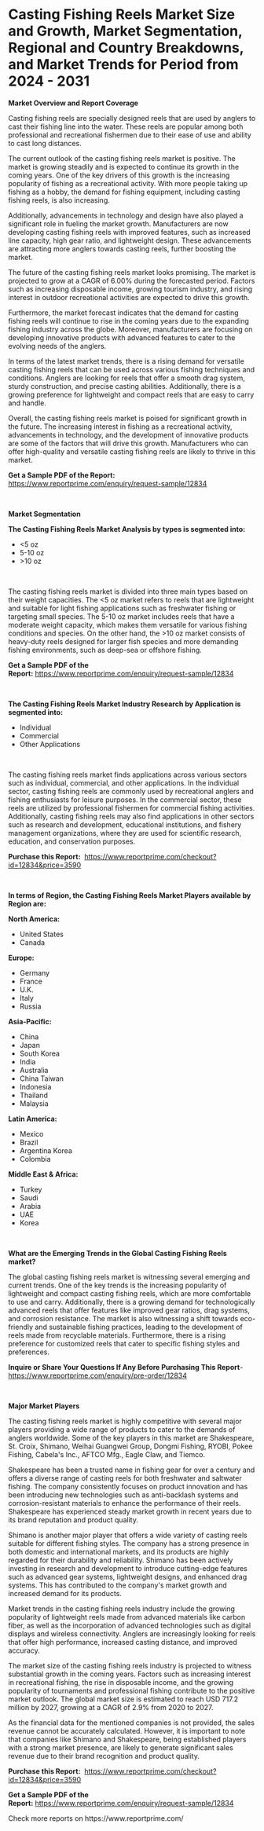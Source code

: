<p><h1>Casting Fishing Reels Market Size and Growth, Market Segmentation, Regional and Country Breakdowns, and Market Trends for Period from 2024 -  2031</h1></p><p><strong>Market Overview and Report Coverage</strong></p>
<p><p>Casting fishing reels are specially designed reels that are used by anglers to cast their fishing line into the water. These reels are popular among both professional and recreational fishermen due to their ease of use and ability to cast long distances.</p><p>The current outlook of the casting fishing reels market is positive. The market is growing steadily and is expected to continue its growth in the coming years. One of the key drivers of this growth is the increasing popularity of fishing as a recreational activity. With more people taking up fishing as a hobby, the demand for fishing equipment, including casting fishing reels, is also increasing.</p><p>Additionally, advancements in technology and design have also played a significant role in fueling the market growth. Manufacturers are now developing casting fishing reels with improved features, such as increased line capacity, high gear ratio, and lightweight design. These advancements are attracting more anglers towards casting reels, further boosting the market.</p><p>The future of the casting fishing reels market looks promising. The market is projected to grow at a CAGR of 6.00% during the forecasted period. Factors such as increasing disposable income, growing tourism industry, and rising interest in outdoor recreational activities are expected to drive this growth.</p><p>Furthermore, the market forecast indicates that the demand for casting fishing reels will continue to rise in the coming years due to the expanding fishing industry across the globe. Moreover, manufacturers are focusing on developing innovative products with advanced features to cater to the evolving needs of the anglers.</p><p>In terms of the latest market trends, there is a rising demand for versatile casting fishing reels that can be used across various fishing techniques and conditions. Anglers are looking for reels that offer a smooth drag system, sturdy construction, and precise casting abilities. Additionally, there is a growing preference for lightweight and compact reels that are easy to carry and handle.</p><p>Overall, the casting fishing reels market is poised for significant growth in the future. The increasing interest in fishing as a recreational activity, advancements in technology, and the development of innovative products are some of the factors that will drive this growth. Manufacturers who can offer high-quality and versatile casting fishing reels are likely to thrive in this market.</p></p>
<p><strong>Get a Sample PDF of the Report:</strong> <a href="https://www.reportprime.com/enquiry/request-sample/12834">https://www.reportprime.com/enquiry/request-sample/12834</a></p>
<p>&nbsp;</p>
<p><strong>Market Segmentation</strong></p>
<p><strong>The Casting Fishing Reels Market Analysis by types is segmented into:</strong></p>
<p><ul><li><5 oz</li><li>5-10 oz</li><li>>10 oz</li></ul></p>
<p>&nbsp;</p>
<p><p>The casting fishing reels market is divided into three main types based on their weight capacities. The <5 oz market refers to reels that are lightweight and suitable for light fishing applications such as freshwater fishing or targeting small species. The 5-10 oz market includes reels that have a moderate weight capacity, which makes them versatile for various fishing conditions and species. On the other hand, the >10 oz market consists of heavy-duty reels designed for larger fish species and more demanding fishing environments, such as deep-sea or offshore fishing.</p></p>
<p><strong>Get a Sample PDF of the Report:</strong>&nbsp;<a href="https://www.reportprime.com/enquiry/request-sample/12834">https://www.reportprime.com/enquiry/request-sample/12834</a></p>
<p>&nbsp;</p>
<p><strong>The Casting Fishing Reels Market Industry Research by Application is segmented into:</strong></p>
<p><ul><li>Individual</li><li>Commercial</li><li>Other Applications</li></ul></p>
<p>&nbsp;</p>
<p><p>The casting fishing reels market finds applications across various sectors such as individual, commercial, and other applications. In the individual sector, casting fishing reels are commonly used by recreational anglers and fishing enthusiasts for leisure purposes. In the commercial sector, these reels are utilized by professional fishermen for commercial fishing activities. Additionally, casting fishing reels may also find applications in other sectors such as research and development, educational institutions, and fishery management organizations, where they are used for scientific research, education, and conservation purposes.</p></p>
<p><strong>Purchase this Report:</strong>&nbsp; <a href="https://www.reportprime.com/checkout?id=12834&price=3590">https://www.reportprime.com/checkout?id=12834&price=3590</a></p>
<p>&nbsp;</p>
<p><strong>In terms of Region, the Casting Fishing Reels Market Players available by Region are:</strong></p>
<p>
    <p> <strong> North America: </strong>
        <ul>
            <li>United States</li>
            <li>Canada</li>
        </ul>
        </p> 
    <p> <strong> Europe: </strong>
        <ul>
            <li>Germany</li>
            <li>France</li>
            <li>U.K.</li>
            <li>Italy</li>
            <li>Russia</li>
        </ul>
        </p> 
    <p> <strong> Asia-Pacific: </strong>
        <ul>
            <li>China</li>
            <li>Japan</li>
            <li>South Korea</li>
            <li>India</li>
            <li>Australia</li>
            <li>China Taiwan</li>
            <li>Indonesia</li>
            <li>Thailand</li>
            <li>Malaysia</li>
        </ul>
        </p> 
    <p> <strong> Latin America: </strong>
        <ul>
            <li>Mexico</li>
            <li>Brazil</li>
            <li>Argentina Korea</li>
            <li>Colombia</li>
        </ul>
        </p> 
    <p> <strong> Middle East & Africa: </strong>
        <ul>
            <li>Turkey</li>
            <li>Saudi</li>
            <li>Arabia</li>
            <li>UAE</li>
            <li>Korea</li>
        </ul>
    </p>
    </p>
<p>&nbsp;</p>
<p><strong>What are the Emerging Trends in the Global Casting Fishing Reels market?</strong></p>
<p><p>The global casting fishing reels market is witnessing several emerging and current trends. One of the key trends is the increasing popularity of lightweight and compact casting fishing reels, which are more comfortable to use and carry. Additionally, there is a growing demand for technologically advanced reels that offer features like improved gear ratios, drag systems, and corrosion resistance. The market is also witnessing a shift towards eco-friendly and sustainable fishing practices, leading to the development of reels made from recyclable materials. Furthermore, there is a rising preference for customized reels that cater to specific fishing styles and preferences.</p></p>
<p><strong>Inquire or Share Your Questions If Any Before Purchasing This Report</strong>- <a href="https://www.reportprime.com/enquiry/pre-order/12834">https://www.reportprime.com/enquiry/pre-order/12834</a></p>
<p>&nbsp;</p>
<p><strong>Major Market Players</strong></p>
<p><p>The casting fishing reels market is highly competitive with several major players providing a wide range of products to cater to the demands of anglers worldwide. Some of the key players in this market are Shakespeare, St. Croix, Shimano, Weihai Guangwei Group, Dongmi Fishing, RYOBI, Pokee Fishing, Cabela's Inc., AFTCO Mfg., Eagle Claw, and Tiemco. </p><p>Shakespeare has been a trusted name in fishing gear for over a century and offers a diverse range of casting reels for both freshwater and saltwater fishing. The company consistently focuses on product innovation and has been introducing new technologies such as anti-backlash systems and corrosion-resistant materials to enhance the performance of their reels. Shakespeare has experienced steady market growth in recent years due to its brand reputation and product quality.</p><p>Shimano is another major player that offers a wide variety of casting reels suitable for different fishing styles. The company has a strong presence in both domestic and international markets, and its products are highly regarded for their durability and reliability. Shimano has been actively investing in research and development to introduce cutting-edge features such as advanced gear systems, lightweight designs, and enhanced drag systems. This has contributed to the company's market growth and increased demand for its products.</p><p>Market trends in the casting fishing reels industry include the growing popularity of lightweight reels made from advanced materials like carbon fiber, as well as the incorporation of advanced technologies such as digital displays and wireless connectivity. Anglers are increasingly looking for reels that offer high performance, increased casting distance, and improved accuracy.</p><p>The market size of the casting fishing reels industry is projected to witness substantial growth in the coming years. Factors such as increasing interest in recreational fishing, the rise in disposable income, and the growing popularity of tournaments and professional fishing contribute to the positive market outlook. The global market size is estimated to reach USD 717.2 million by 2027, growing at a CAGR of 2.9% from 2020 to 2027.</p><p>As the financial data for the mentioned companies is not provided, the sales revenue cannot be accurately calculated. However, it is important to note that companies like Shimano and Shakespeare, being established players with a strong market presence, are likely to generate significant sales revenue due to their brand recognition and product quality.</p></p>
<p><strong>Purchase this Report:</strong>&nbsp;&nbsp;<a href="https://www.reportprime.com/checkout?id=12834&price=3590">https://www.reportprime.com/checkout?id=12834&price=3590</a></p>
<p></p>
<p><strong>Get a Sample PDF of the Report:</strong>&nbsp;<a href="https://www.reportprime.com/enquiry/request-sample/12834">https://www.reportprime.com/enquiry/request-sample/12834</a></p>
<p>Check more reports on https://www.reportprime.com/</p>